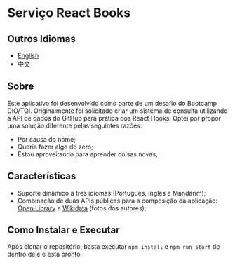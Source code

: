 # Serviço React Books

## Outros Idiomas

* [English](https://github.com/eduardodsl/react-books/blob/main/README.md)
* [中文](https://github.com/eduardodsl/react-books/blob/main/README.zh.md)

## Sobre

Este aplicativo foi desenvolvido como parte de um desafio do Bootcamp DIO/TQI. Originalmente foi solicitado criar um sistema de consulta utilizando a API de dados do GitHub para prática dos React Hooks. Optei por propor uma solução diferente pelas seguintes razões:

* Por causa do nome;
* Queria fazer algo do zero;
* Estou aproveitando para aprender coisas novas;

## Características

* Suporte dinâmico a três idiomas (Português, Inglês e Mandarim);
* Combinação de duas APIs públicas para a composição da aplicação: [Open Library](https://openlibrary.org/) e [Wikidata](https://www.wikidata.org/) (fotos dos autores);

## Como Instalar e Executar

Após clonar o repositório, basta executar `npm install` e `npm run start` de dentro dele e está pronto.